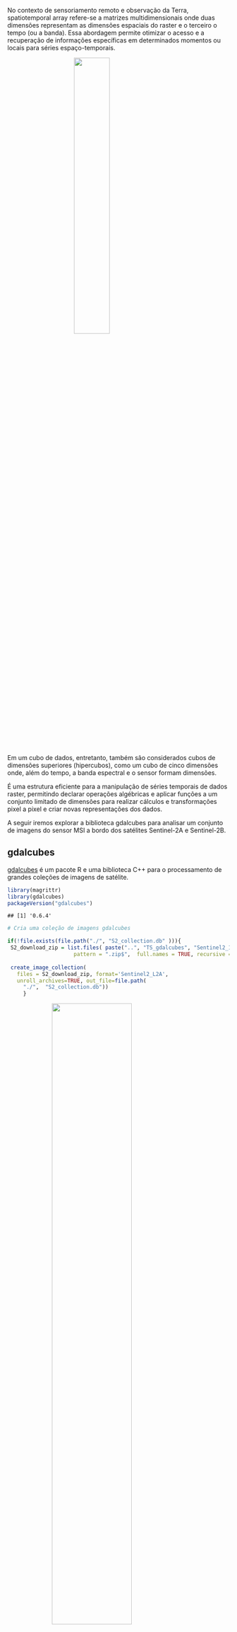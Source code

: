 No contexto de sensoriamento remoto e observação da Terra,
spatiotemporal array refere-se a matrizes multidimensionais onde duas
dimensões representam as dimensões espaciais do raster e o terceiro o
tempo (ou a banda). Essa abordagem permite otimizar o acesso e a
recuperação de informações específicas em determinados momentos ou
locais para séries espaço-temporais.

<img src="./img/fig-cube-1.png" width="40%" style="display: block; margin: auto;" />

Em um cubo de dados, entretanto, também são considerados cubos de
dimensões superiores (hipercubos), como um cubo de cinco dimensões onde,
além do tempo, a banda espectral e o sensor formam dimensões.

É uma estrutura eficiente para a manipulação de séries temporais de
dados raster, permitindo declarar operações algébricas e aplicar funções
a um conjunto limitado de dimensões para realizar cálculos e
transformações pixel a pixel e criar novas representações dos dados.

A seguir iremos explorar a biblioteca gdalcubes para analisar um
conjunto de imagens do sensor MSI a bordo dos satélites Sentinel-2A e
Sentinel-2B.

## gdalcubes

[gdalcubes](https://gdalcubes.github.io/) é um pacote R e uma biblioteca
C++ para o processamento de grandes coleções de imagens de satélite.

``` r
library(magrittr)
library(gdalcubes)
packageVersion("gdalcubes")
```

    ## [1] '0.6.4'

``` r
# Cria uma coleção de imagens gdalcubes

if(!file.exists(file.path("./", "S2_collection.db" ))){
 S2_download_zip = list.files( paste("..", "TS_gdalcubes", "Sentinel2_15bands",  "raw/", sep='/'),
                     pattern = ".zip$",  full.names = TRUE, recursive = TRUE )
 
 create_image_collection(
   files = S2_download_zip, format='Sentinel2_L2A',
   unroll_archives=TRUE, out_file=file.path(
     "./",  "S2_collection.db"))
     }
```

<img src="./img/cube.png" width="60%" style="display: block; margin: auto;" />

Uma view define a geometria espaço-temporal sem conectá-la ao conjuntos
de dados específicos. Isso é especialmente útil quando se trabalha com
grandes volumes de dados raster. É uma representação específica da série
temporal que pode ser definida pela geometria do cubo.

Uma view do cubo de dados contém o sistema de referência espacial (SRS),
a extensão espaçotemporal (esquerda, direita, inferior, superior,
data/hora de início, data/hora de término) e o tamanho espaçotemporal
dos pixels (tamanho espacial, duração temporal).

Por exemplo podemos criar uma view que aplica uma reamostragem dos
pixels para 250 m e uma agragação temporal pela mediana de um intervalo
mensal para obter uma visão geral da série.

``` r
 # Visão geral da cena
v.overview = cube_view(
  extent=S2_collection, 
  dx=250, dy=250, # 250 m x 250 m
  resampling = "bilinear", # interpolador da reamostragem
  srs="EPSG:31982", # projeção de destino
  dt="P1M", aggregation = "median" # mediana para o mês.
  )
```

A combinação de uma visualização de cubo de dados com uma coleção de
imagens produz um cubo de dados raster regular com dados de banda da
coleção de imagens e geometria da visualização de cubo de dados.

``` r
 cube.overview <-  raster_cube( S2_collection, v.overview) 
```

## Conjunto de dados

O conjunto de dados contém 19 cenas (total de 21 GB) de uma área de
Cerrado do Estado de Mato Grosso do Sul adquiridas entre fevereiro e
julho de 2020.

``` r
s2_files <- list.files(paste("..", "TS_gdalcubes", "Sentinel2_15bands",  "raw", sep="/"),
                                   pattern = ".zip$", recursive = TRUE )
s2_files

files.size <- sum(file.size(s2_files)) / 1000^3 # gigabytes
files.size

v.overview
```

    ## character(0)

    ## [1] 21.2

    ## A data cube view object
    ## 
    ## Dimensions:
    ##                low             high count pixel_size
    ## t       2020-02-01       2020-07-31     6        P1M
    ## y 7789200.49146679 7900950.49146679   447        250
    ## x 298688.080453591 410438.080453591   447        250
    ## 
    ## SRS: "EPSG:31982"
    ## Temporal aggregation method: "median"
    ## Spatial resampling method: "bilinear"

<img src="data-cube-raster_files/figure-markdown_github/overview_plot-1.png" width="150%" style="display: block; margin: auto;" />

A região da cena compreende uma área ocupada predominantemente por
pastagens extensivas e reflorestamentos de eucaliptos. Podemos obter o
NDVI da série para e definir uma região específica para observar um
povoamento de Eucalyptus Urograndis.

<img src="data-cube-raster_files/figure-markdown_github/euc_rgb-1.png" width="75%" style="display: block; margin: auto;" />

O produto
[L2A](https://docs.sentinel-hub.com/api/latest/data/sentinel-2-l2a/)
inclui bandas de máscara e sinalizadores de qualidade de pixels, entre
outras camadas que podem ser usadas para filtrar pixels espúrios ou
atender determinada análise.

As máscaras são aplicadas em imagens e não em cubos. Os valores
mascarados não contribuirão para a agregação de pixels.

``` r
s2.clear.mask <- image_mask("SCL", values= c(0,1,2,3,5,6,7,8,9,10,11 )) # Vegetação
```

``` r
v.euc = cube_view(
  extent=list(S2_collection, left=321434.9, right=326500,
              bottom=7813432, top=7819363,
             t0="2020-02-15", t1="2020-07-31"),
            dt="P1M", dx=100, dy=100, srs="EPSG:31982",
            aggregation = "median", resampling = "bilinear")


# NDVI

month_euc_ndvi <- raster_cube( S2_collection, v.euc, mask = s2.clear.mask) %>%
   select_bands(c("B04","B08", "SCL")) %>%
  apply_pixel(c("(B08-B04)/(B08+B04)"), names="NDVI") 

# kNDVI

month_euc_kndvi <- raster_cube( S2_collection, v.euc, mask = s2.clear.mask) %>%
   select_bands(c("B04","B04","B08", "SCL")) %>% 
 apply_pixel("tanh(((B08-B04)/(B08+B04))^2)", "kNDVI") 

library(viridis)
month_euc_ndvi %>%  filter_pixel("NDVI > 0.7") %>% 
  plot(zlim=c(0.55, .9), key.pos=1,  ncol =3, nrow=2, col=viridis)
```

<img src="data-cube-raster_files/figure-markdown_github/euc_ndvi-1.png" width="150%" style="display: block; margin: auto;" />

``` r
month_euc_ndvi %>% filter_pixel("NDVI > 0.7") %>% 
  reduce_space(#"sum(NDVI)",
               "mean(NDVI)",
               "min(NDVI)",
               "max(NDVI)",
               "median(NDVI)",
               "sd(NDVI))", 
                "count(NDVI)", 
               "var(NDVI)") %>%
  plot(ncol =4, nrow=2)
```

<img src="data-cube-raster_files/figure-markdown_github/reduce_space_ndvi-1.png" width="95%" style="display: block; margin: auto;" />

Os dados do NDVI seguem a tendência esperada para o período seco
caracteristico da região para o intervalo analisado. É de se esperar que
quanto mais próximo do auge do período seco os fatores climáticos afetem
o metabolismo das plantas, resultando em valores menores para o NDVI.

Os [dados do INMET](https://tempo.inmet.gov.br/GraficosAnuais) apontam
para uma condição típica do clima da região, onde os máximos da
temperatura são alcançados no inverno do hemisfério sul, coincindindo
com os mínimos de umidade do ar e longos períodos de estiagem.

<img src="./img/estao-agua-clara-a756 (6).png" alt="Precipitação (mm) para estação Água Clara (A758)" width="60%" />
<p class="caption">
Precipitação (mm) para estação Água Clara (A758)
</p>

<img src="./img/estao-agua-clara-a756 (2).png" alt="Umidade do ar (%) para estação Água Clara (A758)" width="60%" />
<p class="caption">
Umidade do ar (%) para estação Água Clara (A758)
</p>

<img src="./img/estao-agua-clara-a756 (1).png" alt="Temperatura (ºC) para estação Água Clara (A758)" width="60%" />
<p class="caption">
Temperatura (ºC) para estação Água Clara (A758)
</p>

Dado esse contexto, uma pergunta interessante de ser respondida é se:

Mesmo havendo uma tendência de global de diminuição do valor do NDVI nos
dados analisados, seria possível detectar uma situação de alteração da
dinâmica da atividade de fotosíntese correspondente a fatores externos
ao clima, como intervenções de manejo ou estresse causado por pragas ou
doenças?

Ao analisar o comportamento da média e da mediana no período é possível
observar uma atenuação da tendência de diminuição do NDVI entre abril e
junho, com o pico da inflexão no mês de maio.

<img src="data-cube-raster_files/figure-markdown_github/reduce_space_ndvi2-1.png" alt="Média e a Mediana da série mensal" width="75%" />
<p class="caption">
Média e a Mediana da série mensal
</p>

## Detecção de mudanças

Podemos derivar as diferenças mensais para analisar o comportamento da
diminuição do valor do NDVI no decorrer dos meses
*T*<sub>*t*</sub> − *T*<sub>*t*</sub>−<sub>1</sub>. A função
`window_time()` aplica o filtro de diferença de kernel para a série
mensal.

``` r
# Diferença mensal

month_euc_ndvi %>%  filter_pixel("NDVI > 0.7") %>% 
  window_time(kernel=c(-1,1), window=c(1,0)) %>%
  plot(zlim=c(-.13, .15), key.pos=1,   col= viridis,  t = 2:6, ncol = 3 )
```

<img src="data-cube-raster_files/figure-markdown_github/euc_change-1.png" width="150%" style="display: block; margin: auto;" />

<img src="data-cube-raster_files/figure-markdown_github/reduce_space_change-1.png" alt="Média e a Mediana da diferença simples para a série mensal  $T_t - T_t-_1$" width="75%" />
<p class="caption">
Média e a Mediana da diferença simples para a série mensal
*T*<sub>*t*</sub> − *T*<sub>*t*</sub>−<sub>1</sub>
</p>

A média e a mediana da diferença simples mostram uma estagnação da
tendência diminuição do NDVI, com o valor da média da diferença superior
a mediana da diferença no mês de junho. Esse comportamento aponta para a
diminuição da magnitude da taxa de mudança que pode indicar uma redução
na intensidade da tendência podendo ser observada no gráfico entre os
mêses de Maio e Junho.

A mudança positiva entre no intervalo Fevereiro-Março pode ser
decorrente das chuvas que ocorreram durante o período, o que não pode
ser observado para o intervalo seguinte mesmo com a continuação de
eventos de chuva no mês de abril. Isso poderia estar relacionado a algum
‘fator externo’ aos dados analisados até aqui?

Observando o gráfico da média e da mediana da diferença podemos
considerar três padrões de tendência, representados no gráfico pelos
intervalos (1) Março-Abril, (2) Abril-junho, (3) Junho-Julho.

A inclinação da diferença entre junho-julho é menor que a de
março-abril, o que é contrário a tendência das variáveis climáticas,
enquanto a série avança para o auge do período seco do ano, com os
mínimos da umidade do ar entre agosto e outubro.

Diferenças abslutas menores do NDVI ocorreram de maneira significativa
na área analisada, entre os meses de abril e junho, consecutivamente
(*M**a**i**o* − *A**b**r**i**l* ; *J**u**n**h**o* − *M**a**i**o*).
Existe algum padrão ou arranjo espacial dos valores da diferença
simples, orientação preferencial SO-NE?

``` r
month_euc_ndvi %>%  filter_pixel("NDVI > 0.7") %>% 
  window_time(kernel=c(-1,1), window=c(1,0)) %>%
  filter_pixel("NDVI > 0.0") %>% 
  plot(zlim=c(0.0, .12), key.pos=1,   col= viridis,  t = 2:6, ncol = 3 )
```

<img src="data-cube-raster_files/figure-markdown_github/euc_change_filt-1.png" width="150%" style="display: block; margin: auto;" />

## Análise de tendências.

“A combinação de métodos estatísticos, técnicas de modelagem e análise
visual pode fornecer uma compreensão mais robusta das mudanças na
tendência ao longo do tempo, permitindo a identificação de diminuições
na razão ou intensidade da tendência e presença de anomalias em séries
temporais.”

continua (…)
